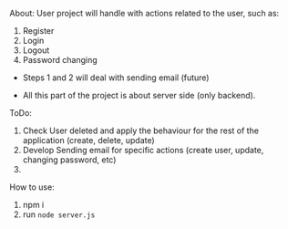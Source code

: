 About:
 User project will handle with actions related to the user, such as:

 1. Register
 2. Login
 3. Logout
 4. Password changing
 
 * Steps 1 and 2 will deal with sending email (future)

 * All this part of the project is about server side (only backend).

 ToDo:
 1. Check User deleted and apply the behaviour for the rest of the application (create, delete, update)
 2. Develop Sending email for specific actions (create user, update, changing password, etc)
 3. 

 How to use:
 1. npm i
 2. run `node server.js`
 
